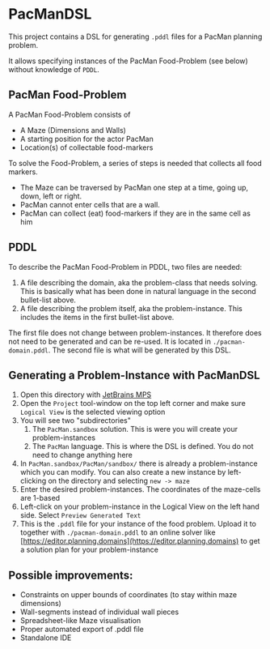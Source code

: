 # PacManDSL

This project contains a DSL for generating `.pddl` files for a PacMan planning problem.

It allows specifying instances of the PacMan Food-Problem (see below) without knowledge of `PDDL`.

## PacMan Food-Problem
A PacMan Food-Problem consists of
- A Maze (Dimensions and Walls)
- A starting position for the actor PacMan
- Location(s) of collectable food-markers

To solve the Food-Problem, a series of steps is needed that collects all food markers.
- The Maze can be traversed by PacMan one step at a time, going up, down, left or right.
- PacMan cannot enter cells that are a wall.
- PacMan can collect (eat) food-markers if they are in the same cell as him

## PDDL
To describe the PacMan Food-Problem in PDDL, two files are needed:
1. A file describing the domain, aka the problem-class that needs solving. This is basically what has been done in natural language in the second bullet-list above. 
2. A file describing the problem itself, aka the problem-instance. This includes the items in the first bullet-list above.

The first file does not change between problem-instances. It therefore does not need to be generated and can be re-used. It is located in `./pacman-domain.pddl`.
The second file is what will be generated by this DSL.

## Generating a Problem-Instance with PacManDSL
1. Open this directory with [JetBrains MPS](https://www.jetbrains.com/mps/download/)
2. Open the `Project` tool-window on the top left corner and make sure `Logical View` is the selected viewing option
3. You will see two "subdirectories"
   1. The `PacMan.sandbox` solution. This is were you will create your problem-instances
   2. The `PacMan` language. This is where the DSL is defined. You do not need to change anything here
4. In `PacMan.sandbox/PacMan/sandbox/` there is already a problem-instance which you can modify. You can also create a new instance by left-clicking on the directory and selecting `new -> maze`
5. Enter the desired problem-instances. The coordinates of the maze-cells are 1-based
6. Left-click on your problem-instance in the Logical View on the left hand side. Select `Preview Generated Text`
7. This is the `.pddl` file for your instance of the food problem. Upload it to together with `./pacman-domain.pddl` to an online solver like [https://editor.planning.domains](https://editor.planning.domains) to get a solution plan for your problem-instance


## Possible improvements:
- Constraints on upper bounds of coordinates (to stay within maze dimensions)
- Wall-segments instead of individual wall pieces
- Spreadsheet-like Maze visualisation
- Proper automated export of .pddl file
- Standalone IDE
